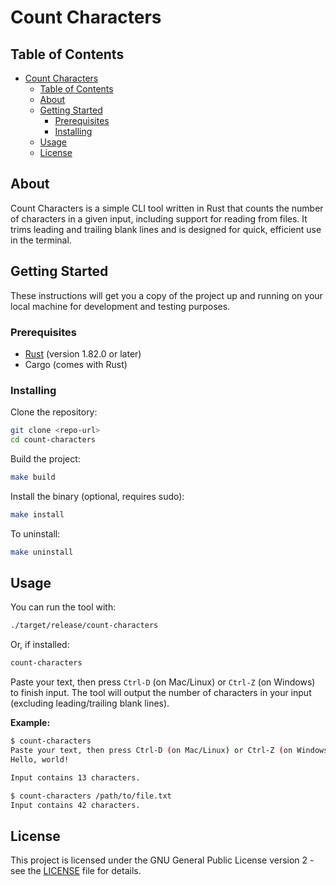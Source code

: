 # Count Characters

## Table of Contents

- [Count Characters](#count-characters)
  - [Table of Contents](#table-of-contents)
  - [About](#about)
  - [Getting Started](#getting-started)
    - [Prerequisites](#prerequisites)
    - [Installing](#installing)
  - [Usage](#usage)
  - [License](#license)

## About

Count Characters is a simple CLI tool written in Rust that counts the number of characters in a given input, including support for reading from files. It trims leading and trailing blank lines and is designed for quick, efficient use in the terminal.

## Getting Started

These instructions will get you a copy of the project up and running on your local machine for development and testing purposes.

### Prerequisites

- [Rust](https://www.rust-lang.org/tools/install) (version 1.82.0 or later)
- Cargo (comes with Rust)

### Installing

Clone the repository:

```sh
git clone <repo-url>
cd count-characters
```

Build the project:

```sh
make build
```

Install the binary (optional, requires sudo):

```sh
make install
```

To uninstall:

```sh
make uninstall
```

## Usage

You can run the tool with:

```sh
./target/release/count-characters
```

Or, if installed:

```sh
count-characters
```

Paste your text, then press `Ctrl-D` (on Mac/Linux) or `Ctrl-Z` (on Windows) to finish input. The tool will output the number of characters in your input (excluding leading/trailing blank lines).

**Example:**

```sh
$ count-characters
Paste your text, then press Ctrl-D (on Mac/Linux) or Ctrl-Z (on Windows) to finish:
Hello, world!

Input contains 13 characters.
```

```sh
$ count-characters /path/to/file.txt
Input contains 42 characters.
```

## License

This project is licensed under the GNU General Public License version 2 - see the [LICENSE](LICENSE) file for details.
